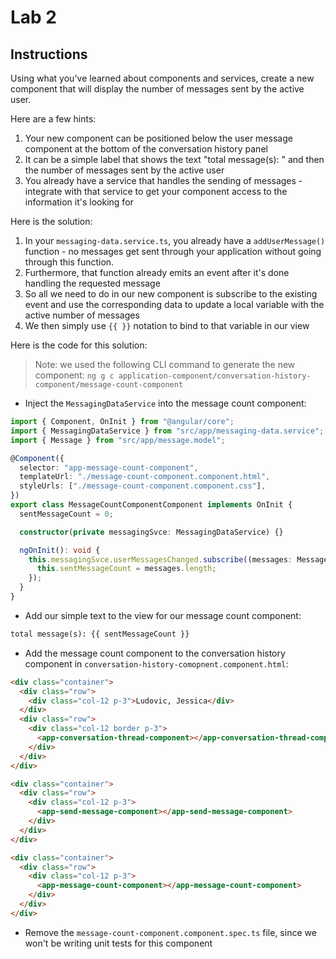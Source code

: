 # Lab 2

## Instructions

Using what you've learned about components and services, create a new component
that will display the number of messages sent by the active user.

Here are a few hints:

1. Your new component can be positioned below the user message component at the
   bottom of the conversation history panel
2. It can be a simple label that shows the text "total message(s): " and then
   the number of messages sent by the active user
3. You already have a service that handles the sending of messages - integrate
   with that service to get your component access to the information it's
   looking for

Here is the solution:

1. In your `messaging-data.service.ts`, you already have a `addUserMessage()`
   function - no messages get sent through your application without going
   through this function.
2. Furthermore, that function already emits an event after it's done handling
   the requested message
3. So all we need to do in our new component is subscribe to the existing event
   and use the corresponding data to update a local variable with the active
   number of messages
4. We then simply use `{{ }}` notation to bind to that variable in our view

Here is the code for this solution:

> Note: we used the following CLI command to generate the new component:
> `ng g c application-component/conversation-history-component/message-count-component`

- Inject the `MessagingDataService` into the message count component:

```typescript
import { Component, OnInit } from "@angular/core";
import { MessagingDataService } from "src/app/messaging-data.service";
import { Message } from "src/app/message.model";

@Component({
  selector: "app-message-count-component",
  templateUrl: "./message-count-component.component.html",
  styleUrls: ["./message-count-component.component.css"],
})
export class MessageCountComponentComponent implements OnInit {
  sentMessageCount = 0;

  constructor(private messagingSvce: MessagingDataService) {}

  ngOnInit(): void {
    this.messagingSvce.userMessagesChanged.subscribe((messages: Message[]) => {
      this.sentMessageCount = messages.length;
    });
  }
}
```

- Add our simple text to the view for our message count component:

```html
total message(s): {{ sentMessageCount }}
```

- Add the message count component to the conversation history component in
   `conversation-history-comopnent.component.html`:

```html
<div class="container">
  <div class="row">
    <div class="col-12 p-3">Ludovic, Jessica</div>
  </div>
  <div class="row">
    <div class="col-12 border p-3">
      <app-conversation-thread-component></app-conversation-thread-component>
    </div>
  </div>
</div>

<div class="container">
  <div class="row">
    <div class="col-12 p-3">
      <app-send-message-component></app-send-message-component>
    </div>
  </div>
</div>

<div class="container">
  <div class="row">
    <div class="col-12 p-3">
      <app-message-count-component></app-message-count-component>
    </div>
  </div>
</div>
```

- Remove the `message-count-component.component.spec.ts` file, since we won't
   be writing unit tests for this component